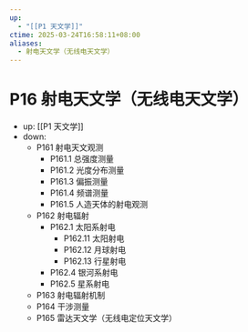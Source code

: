 ```yaml
---
up:
  - "[[P1 天文学]]"
ctime: 2025-03-24T16:58:11+08:00
aliases:
  - 射电天文学（无线电天文学）
---
```


# P16 射电天文学（无线电天文学）

- up: [[P1 天文学]]
- down:	
	- P161 射电天文观测
		- P161.1 总强度测量
		- P161.2 光度分布测量
		- P161.3 偏振测量
		- P161.4 频谱测量
		- P161.5 人造天体的射电观测
	- P162 射电辐射
		- P162.1 太阳系射电
			- P162.11 太阳射电
			- P162.12 月球射电
			- P162.13 行星射电
		- P162.4 银河系射电
		- P162.5 星系射电
	- P163 射电辐射机制
	- P164 干涉测量
	- P165 雷达天文学（无线电定位天文学）
	
